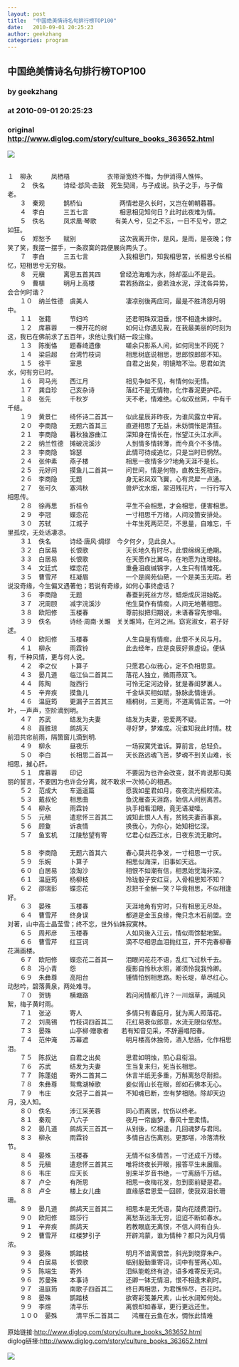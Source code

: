 ```yaml
---
layout: post
title:  "中国绝美情诗名句排行榜TOP100"
date:   2010-09-01 20:25:23
author: geekzhang
categories: program
---
```


## 中国绝美情诗名句排行榜TOP100
### by geekzhang
### at 2010-09-01 20:25:23
### original <http://www.diglog.com/story/culture_books_363652.html>

<p><a href="http://www.diglog.com/story/culture_books_363652.html"><img border="0" src="http://img.diglog.com/img/2010/9/middle_dbd674aa8b7a44c299b2b0dd86dc3a27.jpg"></a></p><br>１　柳永　　　凤栖梧　　　　　　衣带渐宽终不悔，为伊消得人憔悴。 <br>　　２　佚名　　　诗经·邶风·击鼓　死生契阔，与子成说。执子之手，与子偕老。 <br>　　３　秦观　　　鹊桥仙　　　　　　两情若是久长时，又岂在朝朝暮暮。 <br>　　４　李白　　　三五七言　　　　　相思相见知何日？此时此夜难为情。 <br>　　５　佚名　　　凤求凰·琴歌　　　有美人兮，见之不忘，一日不见兮，思之如狂。 <br>　　６　郑愁予　　赋别　　　　　　　这次我离开你，是风，是雨，是夜晚；你笑了笑，我摆一摆手，一条寂寞的路便展向两头了。 <br>　　７　李白　　　三五七言　　　　　入我相思门，知我相思苦，长相思兮长相忆，短相思兮无穷极。<br>　　８　元稹　　　离思五首其四　　　曾经沧海难为水，除却巫山不是云。 <br>　　９　曹植　　　明月上高楼　　　　君若扬路尘，妾若浊水泥，浮沈各异势，会合何时谐？ <br>　　１０　纳兰性德　虞美人　　　　　　凄凉别後两应同，最是不胜清怨月明中。 <br>　　１１　张籍　　　节妇吟　　　　　　还君明珠双泪垂，恨不相逢未嫁时。 <br>　　１２　席慕蓉　　一棵开花的树　　　如何让你遇见我，在我最美丽的时刻为这，我已在佛前求了五百年，求他让我们结一段尘缘。 <br>　　１３　陈衡恪　　题春绮遗像　　　　嗟余只影系人间，如何同生不同死？ <br>　　１４　梁启超　　台湾竹枝词　　　　相思树底说相思，思郎恨郎郎不知。 <br>　　１５　徐干　　　室思　　　　　　　自君之出矣，明镜暗不治。思君如流水，何有穷已时。 <br>　　１６　司马光　　西江月　　　　　　相见争如不见，有情何似无情。<br>　　１７　龚自珍　　己亥杂诗　　　　　落红不是无情物，化作春泥更护花。 <br>　　１８　张先　　　千秋岁　　　　　　天不老，情难绝。心似双丝网，中有千千结。 <br>　　１９　黄景仁　　绮怀诗二首其一　　似此星辰非昨夜，为谁风露立中宵。 <br>　　２０　李商隐　　无题六首其三　　　直道相思了无益，未妨惆怅是清狂。 <br>　　２１　李商隐　　暮秋独游曲江　　　深知身在情长在，怅望江头江水声。 <br>　　２２　纳兰性德　摊破浣溪沙　　　　人到情多情转薄，而今真个不多情。 <br>　　２３　李商隐　　锦瑟　　　　　　　此情可待成追忆，只是当时已惘然。 <br>　　２４　张仲素　　燕子楼　　　　　　相思一夜情多少?地角天涯不是长。<br>　　２５　元好问　　摸鱼儿二首其一　　问世间，情是何物，直教生死相许。 <br>　　２６　李商隐　　无题　　　　　　　身无彩凤双飞翼，心有灵犀一点通。 <br>　　２７　张可久　　塞鸿秋　　　　　　兽炉沈水烟，翠沼残花片，一行行写入相思传。 <br>　　２８　徐再思　　折桂令　　　　　　平生不会相思，才会相思，便害相思。 <br>　　２９　李冠　　　蝶恋花　　　　　　一寸相思千万绪，人间没箇安排处。 <br>　　３０　苏轼　　　江城子　　　　　　十年生死两茫茫，不思量，自难忘，千里孤坟，无处话凄凉。 <br>　　３１　佚名　　　诗经·唐风·绸缪　今夕何夕，见此良人。 <br>　　３２　白居易　　长恨歌　　　　　　天长地久有时尽，此恨绵绵无绝期。<br>　　３３　白居易　　长恨歌　　　　　　在天愿作比翼鸟，在地愿为连理枝。 <br>　　３４　文廷式　　蝶恋花　　　　　　重叠泪痕缄锦字，人生只有情难死。 <br>　　３５　曹雪芹　　枉凝眉　　　　　　一个是阆苑仙葩，一个是美玉无瑕。若说没奇缘，今生偏又遇著他；若说有奇缘，如何心事终虚话？ <br>　　３６　李商隐　　无题　　　　　　　春蚕到死丝方尽，蜡炬成灰泪始乾。 <br>　　３７　况周颐　　减字浣溪沙　　　　他生莫作有情痴，人间无地著相思。 <br>　　３８　欧阳修　　玉楼春　　　　　　尊前拟把归期说，未语春容先惨咽。 <br>　　３９　佚名　　　诗经·周南·关雎　关关雎鸠，在河之洲。窈宨淑女，君子好逑。 <br>　　４０　欧阳修　　玉楼春　　　　　　人生自是有情痴，此恨不关风与月。<br>　　４１　柳永　　　雨霖铃　　　　　　此去经年，应是良辰好景虚设。便纵有，千种风情，更与何人说。 <br>　　４２　李之仪　　卜算子　　　　　　只愿君心似我心，定不负相思意。 <br>　　４３　晏几道　　临江仙二首其二　　落花人独立，微雨燕双飞。 <br>　　４４　陈陶　　　陇西行　　　　　　可怜无定河边骨，犹是春闺梦裏人。 <br>　　４５　辛弃疾　　摸鱼儿　　　　　　千金纵买相如赋，脉脉此情谁诉。 <br>　　４６　温庭筠　　更漏子三首其三　　梧桐树，三更雨，不道离情正苦。一叶叶，一声声，空阶滴到明。 <br>　　４７　苏武　　　结发为夫妻　　　　结发为夫妻，恩爱两不疑。 <br>　　４８　聂胜琼　　鹧鸪天　　　　　　寻好梦，梦难成。况谁知我此时情。枕前泪共帘前雨，隔箇窗儿滴到明.<br>　　４９　柳永　　　昼夜乐　　　　　　一场寂寞凭谁诉。算前言，总轻负。 <br>　　５０　李白　　　长相思二首其一　　天长路远魂飞苦，梦魂不到关山难，长相思，摧心肝。 <br>　　５１　席慕蓉　　印记　　　　　　　不要因为也许会改变，就不肯说那句美丽的誓言，不要因为也许会分离，就不敢求一次倾心的相遇。 <br>　　５２　范成大　　车遥遥篇　　　　　愿我如星君如月，夜夜流光相皎洁。 <br>　　５３　戴叔伦　　相思曲　　　　　　鱼沈雁杳天涯路，始信人间别离苦。 <br>　　５４　柳永　　　雨霖铃　　　　　　执手相看泪眼，竟无语凝噎。 <br>　　５５　元稹　　　遣悲怀三首其二　　诚知此恨人人有，贫贱夫妻百事哀。 <br>　　５６　顾敻　　　诉衷情　　　　　　换我心，为你心，始知相忆深。<br>　　５７　鱼玄机　　江陵愁望有寄　　　忆君心似西江水，日夜东流无歇时。 　 <br>　　５８　李商隐　　无题六首其六　　　春心莫共花争发，一寸相思一寸灰。 <br>　　５９　乐婉　　　卜算子　　　　　　相思似海深，旧事如天远。 　 <br>　　６０　白居易　　浪淘沙　　　　　　相恨不如潮有信，相思始觉海非深。 <br>　　６１　温庭筠　　杨柳枝　　　　　　玲珑骰子安红豆，入骨相思知不知？ <br>　　６２　邵瑞彭　　蝶恋花　　　　　　忍把千金酬一笑？毕竟相思，不似相逢好。 <br>　　６３　晏殊　　　玉楼春　　　　　　天涯地角有穷时，只有相思无尽处。 <br>　　６４　曹雪芹　　终身误　　　　　　都道是金玉良缘，俺只念木石前盟。空对著，山中高士晶莹雪；终不忘，世外仙姝寂寞林。<br>　　６５　周邦彦　　玉楼春　　　　　　人如风後入江云，情似雨馀黏地絮。 <br>　　６６　曹雪芹　　红豆词　　　　　　滴不尽相思血泪抛红豆，开不完春柳春花满画楼。 <br>　　６７　欧阳修　　蝶恋花二首其一　　泪眼问花花不语，乱红飞过秋千去。 <br>　　６８　冯小青　　怨　　　　　　　　瘦影自怜秋水照，卿须怜我我怜卿。 <br>　　６９　朱彝尊　　高阳台　　　　　　锺情怕到相思路。盼长堤，草尽红心。动愁吟，碧落黄泉，两处难寻。 <br>　　７０　贺铸　　　横塘路　　　　　　若问闲情都几许？一川烟草，满城风絮，梅子黄时雨。 <br>　　７１　张泌　　　寄人　　　　　　　多情只有春庭月，犹为离人照落花。 <br>　　７２　刘禹锡　　竹枝词四首其二　　花红易衰似郎意，水流无限似侬愁。<br>　　７３　晏殊　　　山亭柳·赠歌者　　若有知音见采，不辞遍唱阳春。 <br>　　７４　范仲淹　　苏幕遮　　　　　　明月楼高休独倚，酒入愁肠，化作相思泪。 <br>　　７５　陈叔达　　自君之出矣　　　　思君如明烛，煎心且衔泪。 <br>　　７６　苏武　　　结发为夫妻　　　　生当复来归，死当长相思。 <br>　　７７　陈蓬姐　　寄外二首其二　　　休言半纸无多重，万斛离愁尽耐担。 <br>　　７８　朱彝尊　　鸳鸯湖棹歌　　　　妾似胥山长在眼，郎如石佛本无心。<br>　　７９　韦庄　　　女冠子二首其一　　不知魂已断，空有梦相随。除却天边月，没人知。 <br>　　８０　佚名　　　涉江采芙蓉　　　　同心而离居，忧伤以终老。 　 <br>　　８１　秦观　　　八六子　　　　　　夜月一帘幽梦，春风十里柔情。 <br>　　８２　晏几道　　鹧鸪天三首其一　　从别後，忆相逢，几回魂梦与君同。 <br>　　８３　柳永　　　雨霖铃　　　　　　多情自古伤离别。更那堪，冷落清秋节。 　 <br>　　８４　晏殊　　　玉楼春　　　　　　无情不似多情苦，一寸还成千万缕。 <br>　　８５　元稹　　　遣悲怀三首其三　　唯将终夜长开眼，报答平生未展眉。 <br>　　８６　韦庄　　　应天长　　　　　　别来半岁音书绝，一寸离肠千万结。<br>　　８７　卢仝　　　有所思　　　　　　相思一夜梅花发，忽到窗前疑是君。 <br>　　８８　卢仝　　　楼上女儿曲　　　　直缘感君恩爱一回顾，使我双泪长珊珊。 <br>　　８９　晏几道　　鹧鸪天三首其二　　相思本是无凭语，莫向花牋费泪行。 <br>　　９０　欧阳修　　踏莎行　　　　　　离愁渐远渐无穷，迢迢不断如春水。 <br>　　９１　辛弃疾　　鹧鸪天　　　　　　若教眼底无离恨，不信人间有白头. <br>　　９２　曹雪芹　　红楼梦引子　　　　开辟鸿蒙，谁为情种？都只为风月情浓。 <br>　　９３　晏殊　　　鹊踏枝　　　　　　明月不谙离恨苦，斜光到晓穿朱户。 <br>　　９４　白居易　　长恨歌　　　　　　临别殷勤重寄词，词中有誓两心知。 <br>　　９５　陈端生　　寄外　　　　　　　泪纵能乾终有迹，语多难寄反无词。 <br>　　９６　苏曼殊　　本事诗　　　　　　还卿一钵无情泪，恨不相逢未剃时。<br>　　９７　温庭筠　　南歌子四首其二　　终日两相思，为君憔悴尽，百花时。 <br>　　９８　晏殊　　　鹊踏枝　　　　　　欲寄彩笺兼尺素，山长水阔知何处。 <br>　　９９　李煜　　　清平乐　　　　　　离恨却如春草，更行更远还生。 <br>　　１００　晏殊　　　清平乐二首其二　　鸿雁在云鱼在水，惆怅此情难<br><br>原始链接:<a href="http://www.diglog.com/story/culture_books_363652.html">http://www.diglog.com/story/culture_books_363652.html</a><br>diglog链接:<a href="http://www.diglog.com/story/culture_books_363652.html">http://www.diglog.com/story/culture_books_363652.html</a> <br><br><a href="http://www.vancl.com/WebSource/WebSource.aspx?source=cacard&amp;url=http://www.vancl.com/"><img src="http://union.vancl.com/adpic.aspx?w=460&amp;h=200" border="0"></a>